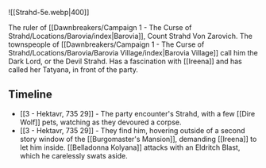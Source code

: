 ![[Strahd-5e.webp|400]]

The ruler of [[Dawnbreakers/Campaign 1 - The Curse of Strahd/Locations/Barovia/index|Barovia]], Count Strahd Von Zarovich. The townspeople of [[Dawnbreakers/Campaign 1 - The Curse of Strahd/Locations/Barovia/Barovia Village/index|Barovia Village]] call him the Dark Lord, or the Devil Strahd. Has a fascination with [[Ireena]] and has called her Tatyana, in front of the party.
## Timeline
* [[3 - Hektavr, 735 29]] - The party encounter's Strahd, with a few [[Dire Wolf]] pets, watching as they devoured a corpse.
* [[3 - Hektavr, 735 29]] - They find him, hovering outside of a second story window of the [[Burgomaster's Mansion]], demanding [[Ireena]] to let him inside. [[Belladonna Kolyana]] attacks with an Eldritch Blast, which he carelessly swats aside.
